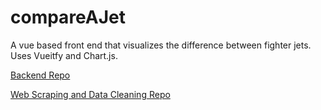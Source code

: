 # compareAJet

A vue based front end that visualizes the difference between fighter jets. Uses Vueitfy and Chart.js. 

[Backend Repo](https://github.com/raymond-devries/fighter-jet-api)

[Web Scraping and Data Cleaning Repo](https://github.com/raymond-devries/jet-scraping)
